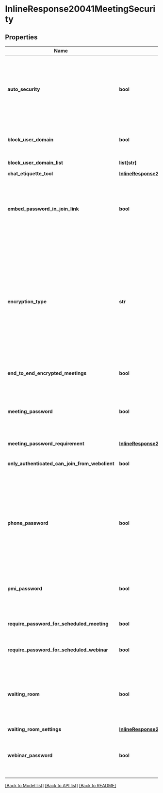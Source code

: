 # InlineResponse20041MeetingSecurity

## Properties
Name | Type | Description | Notes
------------ | ------------- | ------------- | -------------
**auto_security** | **bool** | Whether all meetings are required to be secured with at least one security option.    This setting can only be disabled by Enterprise, ISV, Business (with more than 100 licenses), and Education accounts. | [optional] 
**block_user_domain** | **bool** | Whether users in specific domains are blocked from joining meetings and webinars. | [optional] 
**block_user_domain_list** | **list[str]** | A list of blocked domains. | [optional] 
**chat_etiquette_tool** | [**InlineResponse20041MeetingSecurityChatEtiquetteTool**](InlineResponse20041MeetingSecurityChatEtiquetteTool.md) |  | [optional] 
**embed_password_in_join_link** | **bool** | Whether the meeting password will be encrypted and included in the invitation link. The provided link will allow participants to join the meeting without having to enter the password. | [optional] 
**encryption_type** | **str** | The type of encryption used to start a meeting.  * &#x60;enhanced_encryption&#x60; - Enhanced encryption. Encryption data is stored in the cloud.  * &#x60;e2ee&#x60; - End-to-end encryption. The encryption key is stored on the local device and cannot be obtained by anyone else. E2EE also [**disables** certain features](https://support.zoom.us/hc/en-us/articles/360048660871), such as cloud recording, live streaming, and allowing participants to join before the host. | [optional] 
**end_to_end_encrypted_meetings** | **bool** | Whether end-to-end encryption is enabled for meetings. | [optional] 
**meeting_password** | **bool** | Whether all instant and scheduled meetings that users can join via client or Zoom Rooms systems are password-protected. [Personal meeting ID (PMI)](https://support.zoom.us/hc/en-us/articles/203276937) meetings are **not** included in this setting. | [optional] 
**meeting_password_requirement** | [**InlineResponse20041MeetingSecurityMeetingPasswordRequirement**](InlineResponse20041MeetingSecurityMeetingPasswordRequirement.md) |  | [optional] 
**only_authenticated_can_join_from_webclient** | **bool** | Whether to specify that only authenticated users can join the meeting from the web client. | [optional] 
**phone_password** | **bool** | Whether a password is required for participants joining by phone.    If enabled and the meeting is password-protected, a numeric password is required for participants to join by phone. For meetings with alphanumeric passwords, a numeric password will be generated. | [optional] 
**pmi_password** | **bool** | Whether all Personal Meeting ID (PMI) meetings that users can join via client or Zoom Rooms systems are password-protected. | [optional] 
**require_password_for_scheduled_meeting** | **bool** | Whether a password is required for meetings that have already been scheduled. | [optional] 
**require_password_for_scheduled_webinar** | **bool** | Whether a password is required for webinars that have already been scheduled. | [optional] 
**waiting_room** | **bool** | Whether participants are placed in the [**Waiting Room**](https://support.zoom.us/hc/en-us/articles/115000332726-Waiting-Room) when they join a meeting.    When the **Waiting Room** feature is enabled, the [**Allow participants to join before host**](https://support.zoom.us/hc/en-us/articles/202828525-Allow-participants-to-join-before-host) setting is disabled. | [optional] 
**waiting_room_settings** | [**InlineResponse20041MeetingSecurityWaitingRoomSettings**](InlineResponse20041MeetingSecurityWaitingRoomSettings.md) |  | [optional] 
**webinar_password** | **bool** | Whether a password is generated when scheduling webinars. Participants must use the generated password to join the scheduled webinar. | [optional] 

[[Back to Model list]](../README.md#documentation-for-models) [[Back to API list]](../README.md#documentation-for-api-endpoints) [[Back to README]](../README.md)

